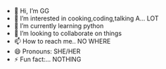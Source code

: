 - 👋 Hi, I’m GG
- 👀 I’m interested in cooking,coding,talking A... LOT 
- 🌱 I’m currently learning python
- 💞️ I’m looking to collaborate on things
- 📫 How to reach me.. NO WHERE 
- 😄 Pronouns: SHE/HER
- ⚡ Fun fact:... NOTHING

<!---
Gretchen06/Gretchen06 is a ✨ special ✨ repository because its `README.md` (this file) appears on your GitHub profile.
You can click the Preview link to take a look at your changes.
--->
